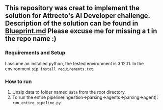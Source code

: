 This repository was creat to implement the solution for Attrecto's AI Developer challenge. Description of the solution can be found in [Blueprint.md](Blueprint.md)
Please excuse me for missing a t in the repo name :)
---
### Requirements and Setup
I assume an installed python, the tested environment is 3.12.11.
In the environment `pip install requirements.txt`.
### How to run
1. Unzip data to folder named `data` from the root directory.
2. To run the entire pipeline(ingestion->parsing->agents->parsing->agent): `run_entire_pipeline.py`
